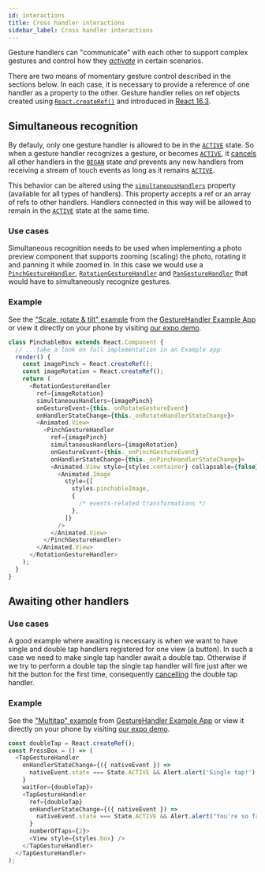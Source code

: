 ```yaml
---
id: interactions
title: Cross handler interactions
sidebar_label: Cross handler interactions
---
```


Gesture handlers can "communicate" with each other to support complex gestures and control how they *[activate](state.md#active)* in certain scenarios.

There are two means of momentary gesture control described in the sections below.
In each case, it is necessary to provide a reference of one handler as a property to the other.
Gesture handler relies on ref objects created using [`React.createRef()`](https://reactjs.org/docs/refs-and-the-dom.html) and introduced in [React 16.3](https://reactjs.org/blog/2018/03/29/react-v-16-3.html#createref-api).

## Simultaneous recognition

By defauly, only one gesture handler is allowed to be in the [`ACTIVE`](state.md#active) state.
So when a gesture handler recognizes a gesture, or becomes [`ACTIVE`](state.md#active), it [cancels](state.md#cancelled) all other handlers in the [`BEGAN`](state.md#began) state *and* prevents any new handlers from receiving a stream of touch events as long as it remains [`ACTIVE`](state.md#active).

This behavior can be altered using the [`simultaneousHandlers`](handler-common.md#simultaneousHandlers) property (available for all types of handlers).
This property accepts a ref or an array of refs to other handlers.
Handlers connected in this way will be allowed to remain in the [`ACTIVE`](state.md#active) state at the same time.

<!-- Moreover, when the given handler [activates](state.md#active) it will -->

### Use cases

Simultaneous recognition needs to be used when implementing a photo preview component that supports zooming (scaling) the photo, rotating it and panning it while zoomed in.
In this case we would use a [`PinchGestureHandler`](handler-pinch.md), [`RotationGestureHandler`](handler-rotation.md) and [`PanGestureHandler`](handler-pan.md) that would have to simultaneously recognize gestures.

### Example

See the ["Scale, rotate & tilt" example](https://github.com/software-mansion/react-native-gesture-handler/blob/master/examples/Example/scaleAndRotate/index.js) from the [GestureHandler Example App](example.md) or view it directly on your phone by visiting [our expo demo](https://snack.expo.io/@adamgrzybowski/react-native-gesture-handler-demo).

```js
class PinchableBox extends React.Component {
  // ...take a look on full implementation in an Example app
  render() {
    const imagePinch = React.createRef();
    const imageRotation = React.createRef();
    return (
      <RotationGestureHandler
        ref={imageRotation}
        simultaneousHandlers={imagePinch}
        onGestureEvent={this._onRotateGestureEvent}
        onHandlerStateChange={this._onRotateHandlerStateChange}>
        <Animated.View>
          <PinchGestureHandler
            ref={imagePinch}
            simultaneousHandlers={imageRotation}
            onGestureEvent={this._onPinchGestureEvent}
            onHandlerStateChange={this._onPinchHandlerStateChange}>
            <Animated.View style={styles.container} collapsable={false}>
              <Animated.Image
                style={[
                  styles.pinchableImage,
                  {
                    /* events-related transformations */
                  },
                ]}
              />
            </Animated.View>
          </PinchGestureHandler>
        </Animated.View>
      </RotationGestureHandler>
    );
  }
}
```

## Awaiting other handlers

### Use cases

A good example where awaiting is necessary is when we want to have single and double tap handlers registered for one view (a button).
In such a case we need to make single tap handler await a double tap.
Otherwise if we try to perform a double tap the single tap handler will fire just after we hit the button for the first time, consequently [cancelling](state.md#cancelled) the double tap handler.

### Example

See the ["Multitap" example](https://github.com/software-mansion/react-native-gesture-handler/blob/master/examples/Example/multitap/index.js) from [GestureHandler Example App](example.md) or view it directly on your phone by visiting [our expo demo](https://snack.expo.io/@adamgrzybowski/react-native-gesture-handler-demo).

```js
const doubleTap = React.createRef();
const PressBox = () => (
  <TapGestureHandler
    onHandlerStateChange={({ nativeEvent }) =>
      nativeEvent.state === State.ACTIVE && Alert.alert('Single tap!')
    }
    waitFor={doubleTap}>
    <TapGestureHandler
      ref={doubleTap}
      onHandlerStateChange={({ nativeEvent }) =>
        nativeEvent.state === State.ACTIVE && Alert.alert("You're so fast")
      }
      numberOfTaps={2}>
      <View style={styles.box} />
    </TapGestureHandler>
  </TapGestureHandler>
);
```
